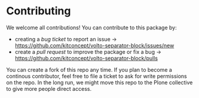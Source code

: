 # Contributing

We welcome all contributions! You can contribute to this package by:

- creating a _bug ticket_ to report an issue -> https://github.com/kitconcept/volto-separator-block/issues/new
- create a _pull request_ to improve the package or fix a bug -> https://github.com/kitconcept/volto-separator-block/pulls

You can create a fork of this repo any time. If you plan to become a continous contributor, feel free to file a ticket to ask for write permissions on the repo.
In the long run, we might move this repo to the Plone collective to give more people direct access.
